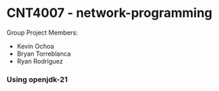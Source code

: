 # CNT4007 - network-programming

 Group Project Members:
  - Kevin Ochoa
  - Bryan Torreblanca
  - Ryan Rodriguez

### Using openjdk-21
